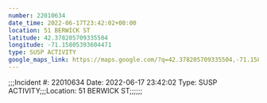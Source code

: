 ```yaml
---
number: 22010634
date_time: 2022-06-17T23:42:02+00:00
location: 51 BERWICK ST
latitude: 42.378205709335504
longitude: -71.15805393604471
type: SUSP ACTIVITY
google_maps_link: https://maps.google.com/?q=42.378205709335504,-71.15805393604471
---
```


;;;Incident #: 22010634   Date: 2022-06-17 23:42:02    Type: SUSP ACTIVITY;;;Location: 51 BERWICK ST;;;;;;
